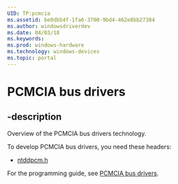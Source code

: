```yaml
---
UID: TP:pcmcia
ms.assetid: be0dbb4f-1fa6-3700-9bd4-462e8bb27384
ms.author: windowsdriverdev
ms.date: 04/03/18
ms.keywords: 
ms.prod: windows-hardware
ms.technology: windows-devices
ms.topic: portal
---
```


# PCMCIA bus drivers

## -description

Overview of the PCMCIA bus drivers technology.

To develop PCMCIA bus drivers, you need these headers:

 * [ntddpcm.h](..\ntddpcm\index.md)

For the programming guide, see [PCMCIA bus drivers](https://docs.microsoft.com/en-us/windows-hardware/drivers/pcmcia).
